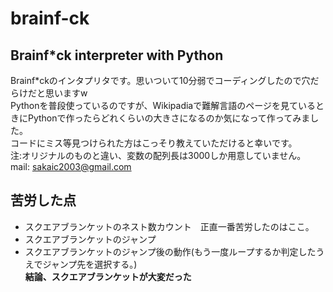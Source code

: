 # brainf-ck
Brainf*ck interpreter with Python
----
Brainf*ckのインタプリタです。思いついて10分弱でコーディングしたので穴だらけだと思いますw<br>
Pythonを普段使っているのですが、Wikipadiaで難解言語のページを見ているときにPythonで作ったらどれくらいの大きさになるのか気になって作ってみました。<br>
コードにミス等見つけられた方はこっそり教えていただけると幸いです。<br>
注:オリジナルのものと違い、変数の配列長は3000しか用意していません。<br>
mail: sakaic2003@gmail.com

苦労した点
----
- スクエアブランケットのネスト数カウント　正直一番苦労したのはここ。<br>
- スクエアブランケットのジャンプ<br>
- スクエアブランケットのジャンプ後の動作(もう一度ループするか判定したうえでジャンプ先を選択する。)<br>
**結論、スクエアブランケットが大変だった**
